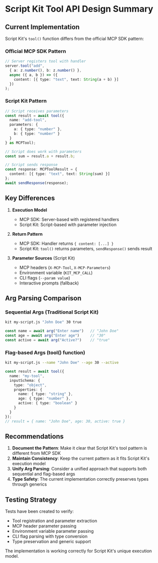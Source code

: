 # Script Kit Tool API Design Summary

## Current Implementation

Script Kit's `tool()` function differs from the official MCP SDK pattern:

### Official MCP SDK Pattern
```typescript
// Server registers tool with handler
server.tool("add",
  { a: z.number(), b: z.number() },
  async ({ a, b }) => ({
    content: [{ type: "text", text: String(a + b) }]
  })
);
```

### Script Kit Pattern
```typescript
// Script receives parameters
const result = await tool({
  name: "add-tool",
  parameters: {
    a: { type: "number" },
    b: { type: "number" }
  }
} as MCPTool);

// Script does work with parameters
const sum = result.a + result.b;

// Script sends response
const response: MCPToolResult = {
  content: [{ type: "text", text: String(sum) }]
};
await sendResponse(response);
```

## Key Differences

1. **Execution Model**
   - MCP SDK: Server-based with registered handlers
   - Script Kit: Script-based with parameter injection

2. **Return Pattern**
   - MCP SDK: Handler returns `{ content: [...] }`
   - Script Kit: `tool()` returns parameters, `sendResponse()` sends result

3. **Parameter Sources** (Script Kit)
   - MCP headers (`X-MCP-Tool`, `X-MCP-Parameters`)
   - Environment variable (`KIT_MCP_CALL`)
   - CLI flags (`--param value`)
   - Interactive prompts (fallback)

## Arg Parsing Comparison

### Sequential Args (Traditional Script Kit)
```bash
kit my-script.js "John Doe" 30 true
```
```typescript
const name = await arg("Enter name")   // "John Doe"
const age = await arg("Enter age")     // "30"
const active = await arg("Active?")    // "true"
```

### Flag-based Args (tool() function)
```bash
kit my-script.js --name "John Doe" --age 30 --active
```
```typescript
const result = await tool({
  name: "my-tool",
  inputSchema: {
    type: "object",
    properties: {
      name: { type: "string" },
      age: { type: "number" },
      active: { type: "boolean" }
    }
  }
});
// result = { name: "John Doe", age: 30, active: true }
```

## Recommendations

1. **Document the Pattern**: Make it clear that Script Kit's tool pattern is different from MCP SDK
2. **Maintain Consistency**: Keep the current pattern as it fits Script Kit's execution model
3. **Unify Arg Parsing**: Consider a unified approach that supports both sequential and flag-based args
4. **Type Safety**: The current implementation correctly preserves types through generics

## Testing Strategy

Tests have been created to verify:
- Tool registration and parameter extraction
- MCP header parameter passing
- Environment variable parameter passing
- CLI flag parsing with type conversion
- Type preservation and generic support

The implementation is working correctly for Script Kit's unique execution model.